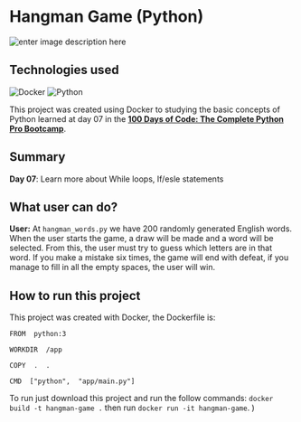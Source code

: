 # Hangman Game (Python)
![enter image description here](https://res.cloudinary.com/dloadb2bx/image/upload/v1683339104/hangman1_o2riy2.png)

## Technologies used
![Docker](https://img.shields.io/badge/docker-%230db7ed.svg?style=for-the-badge&logo=docker&logoColor=white)  ![Python](https://img.shields.io/badge/python-3670A0?style=for-the-badge&logo=python&logoColor=ffdd54) 

This project was created using Docker to studying the basic concepts of Python learned at day 07  in the **[100 Days of Code: The Complete Python Pro Bootcamp](https://www.udemy.com/course/100-days-of-code/)**. 

## Summary
**Day 07**: Learn more about While loops, If/esle statements 

## What user can do?

**User:** At `hangman_words.py` we have 200 randomly generated English words. When the user starts the game, a draw will be made and a word will be selected. From this, the user must try to guess which letters are in that word. If you make a mistake six times, the game will end with defeat, if you manage to fill in all the empty spaces, the user will win.

## How to run this project
This project was created with Docker, the Dockerfile is:

    FROM  python:3
    
    WORKDIR  /app
    
    COPY  .  .
    
    CMD  ["python",  "app/main.py"]

To run just download this project and run the follow commands:  `docker build -t hangman-game .`  then run `docker run -it hangman-game`. )

